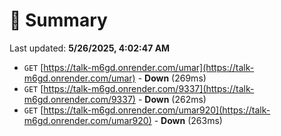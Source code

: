 # 📖 Summary
Last updated: **5/26/2025, 4:02:47 AM**

- `GET` [https://talk-m6gd.onrender.com/umar](https://talk-m6gd.onrender.com/umar) - **Down** (269ms)
- `GET` [https://talk-m6gd.onrender.com/9337](https://talk-m6gd.onrender.com/9337) - **Down** (262ms)
- `GET` [https://talk-m6gd.onrender.com/umar920](https://talk-m6gd.onrender.com/umar920) - **Down** (263ms)
